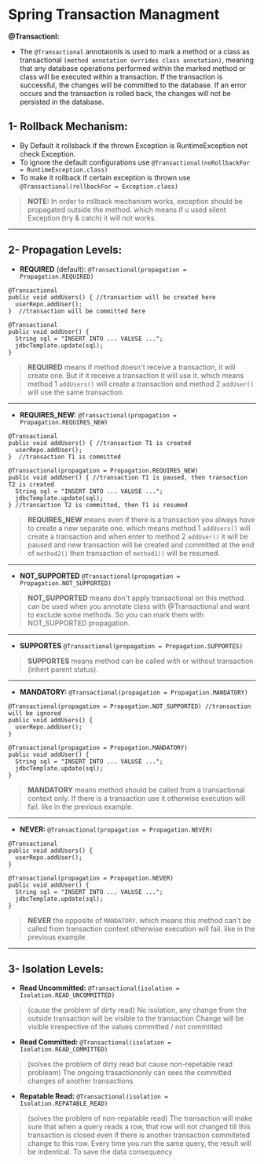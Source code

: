 # Spring Transaction Managment


**@Transactionl:** 
- The ``@Transactional`` annotaionIs is used to mark a method or a class as transactional ```(method annotation ovrrides class annotation)```, meaning that any database operations performed within the marked method or class will be executed within a transaction. If the transaction is successful, the changes will be committed to the database. If an error occurs and the transaction is rolled back, the changes will not be persisted in the database.

## 1- Rollback Mechanism:
- By Default it rollsback if the thrown Exception is RuntimeException not check Exception.
- To ignore the default configurations use ```@Transactional(noRollbackFor = RuntimeException.class)```
- To make it rollback if certain exception is thrown use ```@Transactional(rollbackFor = Exception.class)```
> **NOTE:** In order to rollback mechanism works, exception should be propagated outside the method. which means if u used silent Exception (try & catch) it will not works.

___

## 2- Propagation Levels:


- **REQUIRED** (default): ```@Transactional(propagation = Propagation.REQUIRED)```

```
@Transactional
public void addUsers() { //transaction will be created here
  userRepo.addUser();
}  //transaction will be committed here
```
```
@Transactional
public void addUser() {
  String sql = "INSERT INTO ... VALUSE ...";
  jdbcTemplate.update(sql);
}
```
> **REQUIRED** means if method doesn't receive a transaction, it will create one. But if it receive a transaction it will use it. which means method 1 ```addUsers()``` will create a transaction and method 2 ```addUser()``` will use the same transaction.

___

- **REQUIRES_NEW:** ```@Transactional(propagation = Propagation.REQUIRES_NEW)```

```
@Transactional
public void addUsers() { //transaction T1 is created
  userRepo.addUser();
}  //transaction T1 is committed
```
```
@Transactional(propagation = Propagation.REQUIRES_NEW)
public void addUser() { //transaction T1 is paused, then transaction T2 is created
  String sql = "INSERT INTO ... VALUSE ...";
  jdbcTemplate.update(sql);
} //transaction T2 is committed, then T1 is resumed
```
> **REQUIRES_NEW** means even if there is a transaction you always have to create a new separate one. which means method 1 ```addUsers()``` will create a transaction and when enter to method 2 ```addUser()``` it will be paused and new transaction will be created and committed at the end of ```method2()``` then transaction of ```method1()``` will be resumed.

___

- **NOT_SUPPORTED** ```@Transactional(propagation = Propagation.NOT_SUPPORTED)```
> **NOT_SUPPORTED** means don't apply transactional on this method. can be used when you annotate class with @Transactional and want to        exclude some methods. So you can mark them with NOT_SUPPORTED propagation.

___
   
- **SUPPORTES** ```@Transactional(propagation = Propagation.SUPPORTES)```
>**SUPPORTES** means method can be called with or without transaction (inhert parent status).

___

- **MANDATORY:** ```@Transactional(propagation = Propagation.MANDATORY)```

```
@Transactional(propagation = Propagation.NOT_SUPPORTED) //transaction will be ignored
public void addUsers() {
  userRepo.addUser();
}
```
```
@Transactional(propagation = Propagation.MANDATORY)
public void addUser() {
  String sql = "INSERT INTO ... VALUSE ...";
  jdbcTemplate.update(sql);
} 
```
> **MANDATORY** means method should be called from a transactional context only. If there is a transaction use it otherwise execution will fail. like in the previous example.

___

- **NEVER:** ```@Transactional(propagation = Propagation.NEVER)```

```
@Transactional
public void addUsers() {
  userRepo.addUser();
}
```
```
@Transactional(propagation = Propagation.NEVER)
public void addUser() {
  String sql = "INSERT INTO ... VALUSE ...";
  jdbcTemplate.update(sql);
}
```
> **NEVER** the opposite of ```MANDATORY```. which means this method can't be called from transaction context otherwise execution will fail. like in the previous example.

___

## 3- Isolation Levels:


- **Read Uncommitted:** ```@Transactional(isolation = Isolation.READ_UNCOMMITTED)```
> (cause the problem of dirty read)
No isolation, any change from the outside transaction will be visible to the transaction Change will be visible irrespective of the values committed / not committed
 
- **Read Committed:** ```@Transactional(isolation = Isolation.READ_COMMITTED)```
> (solves the problem of dirty read but cause non-repetable read probleam)
The ongoing trasactiononly can sees the committed changes of another transactions

- **Repatable Read:** ```@Transactional(isolation = Isolation.REPATABLE_READ)```
> (solves the problem of non-repatable read)
The transaction will make sure that when a query reads a row, that row will not changed till this transaction is closed even if there is another transaction commiteted change to this row. Every time you run the same query, the result will be indentical. To save the data consequency
